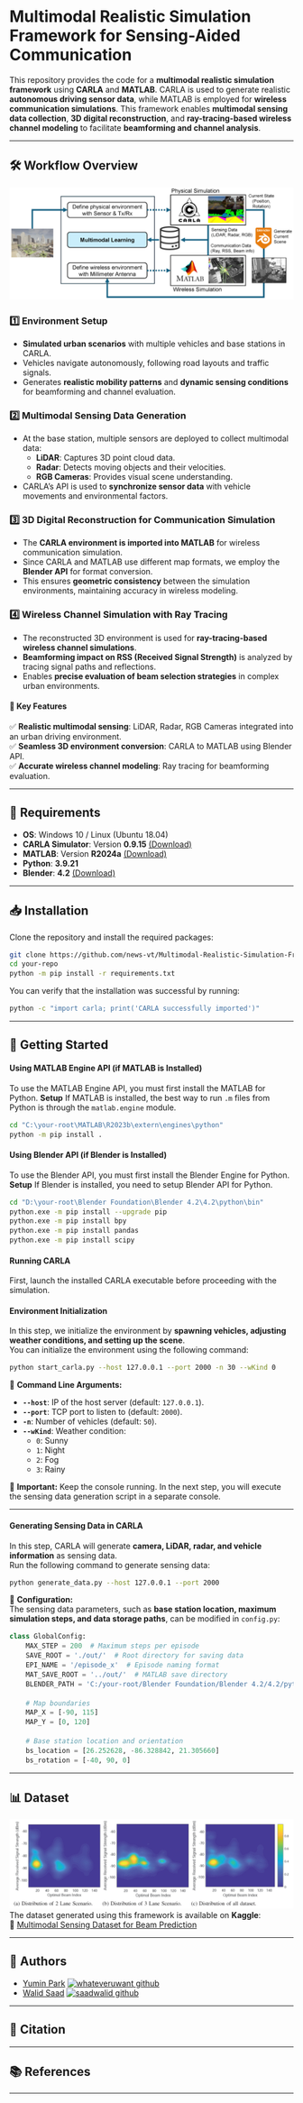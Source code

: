# Multimodal Realistic Simulation Framework for Sensing-Aided Communication 

This repository provides the code for a **multimodal realistic simulation framework** using **CARLA** and **MATLAB**. CARLA is used to generate realistic **autonomous driving sensor data**, while MATLAB is employed for **wireless communication simulations**. This framework enables **multimodal sensing data collection**, **3D digital reconstruction**, and **ray-tracing-based wireless channel modeling** to facilitate **beamforming and channel analysis**.  

---

## **🛠️ Workflow Overview**  
![Framework Overview](img/framework.png)

### **1️⃣ Environment Setup**  
- **Simulated urban scenarios** with multiple vehicles and base stations in CARLA.  
- Vehicles navigate autonomously, following road layouts and traffic signals.  
- Generates **realistic mobility patterns** and **dynamic sensing conditions** for beamforming and channel evaluation.  

### **2️⃣ Multimodal Sensing Data Generation**  
- At the base station, multiple sensors are deployed to collect multimodal data:  
  - **LiDAR**: Captures 3D point cloud data.  
  - **Radar**: Detects moving objects and their velocities.  
  - **RGB Cameras**: Provides visual scene understanding.  
- CARLA’s API is used to **synchronize sensor data** with vehicle movements and environmental factors.  

### **3️⃣ 3D Digital Reconstruction for Communication Simulation**  
- The **CARLA environment is imported into MATLAB** for wireless communication simulation.  
- Since CARLA and MATLAB use different map formats, we employ the **Blender API** for format conversion.  
- This ensures **geometric consistency** between the simulation environments, maintaining accuracy in wireless modeling.  

### **4️⃣ Wireless Channel Simulation with Ray Tracing**  
- The reconstructed 3D environment is used for **ray-tracing-based wireless channel simulations**.  
- **Beamforming impact on RSS (Received Signal Strength)** is analyzed by tracing signal paths and reflections.  
- Enables **precise evaluation of beam selection strategies** in complex urban environments.  

#### **📌 Key Features**  
✅ **Realistic multimodal sensing**: LiDAR, Radar, RGB Cameras integrated into an urban driving environment.  
✅ **Seamless 3D environment conversion**: CARLA to MATLAB using Blender API.  
✅ **Accurate wireless channel modeling**: Ray tracing for beamforming evaluation.  

---

## **📌 Requirements**  

- **OS**: Windows 10 / Linux (Ubuntu 18.04)  
- **CARLA Simulator**: Version **0.9.15** [(Download)](https://github.com/carla-simulator/carla/releases)
- **MATLAB**: Version **R2024a** [(Download)](https://www.mathworks.com/products/new_products/release2024a.html)
- **Python**: **3.9.21**  
- **Blender**: **4.2** [(Download)](https://www.blender.org/download/releases/4-2/)

---

## **📥 Installation**  

Clone the repository and install the required packages:  
```bash
git clone https://github.com/news-vt/Multimodal-Realistic-Simulation-Framework-for-Sensing-aided-Communication.git
cd your-repo
python -m pip install -r requirements.txt
```
You can verify that the installation was successful by running:  
```bash
python -c "import carla; print('CARLA successfully imported')"
```

---

## **🚀 Getting Started**

#### Using MATLAB Engine API (if MATLAB is Installed)
To use the MATLAB Engine API, you must first install the MATLAB for Python.
**Setup**
If MATLAB is installed, the best way to run `.m` files from Python is through the `matlab.engine` module.

```sh
cd "C:\your-root\MATLAB\R2023b\extern\engines\python"
python -m pip install .
```

#### Using Blender API (if Blender is Installed)
To use the Blender API, you must first install the Blender Engine for Python.
**Setup**
If Blender is installed, you need to setup Blender API for Python.

```sh
cd "D:\your-root\Blender Foundation\Blender 4.2\4.2\python\bin"
python.exe -m pip install --upgrade pip
python.exe -m pip install bpy
python.exe -m pip install pandas
python.exe -m pip install scipy
```

#### Running CARLA
First, launch the installed CARLA executable before proceeding with the simulation.

#### Environment Initialization
In this step, we initialize the environment by **spawning vehicles, adjusting weather conditions, and setting up the scene**.  
You can initialize the environment using the following command:  

```bash
python start_carla.py --host 127.0.0.1 --port 2000 -n 30 --wKind 0
```
📌 **Command Line Arguments:**  
- **`--host`**: IP of the host server (default: `127.0.0.1`).  
- **`--port`**: TCP port to listen to (default: `2000`).  
- **`-n`**: Number of vehicles (default: `50`).  
- **`--wKind`**: Weather condition:  
  - `0`: Sunny  
  - `1`: Night  
  - `2`: Fog  
  - `3`: Rainy  

🔹 **Important:** Keep the console running. In the next step, you will execute the sensing data generation script in a separate console.

---

#### Generating Sensing Data in CARLA 
In this step, CARLA will generate **camera, LiDAR, radar, and vehicle information** as sensing data.  
Run the following command to generate sensing data:  

```bash
python generate_data.py --host 127.0.0.1 --port 2000
```

📌 **Configuration:**  
The sensing data parameters, such as **base station location, maximum simulation steps, and data storage paths**, can be modified in `config.py`:  

```python
class GlobalConfig:
    MAX_STEP = 200  # Maximum steps per episode
    SAVE_ROOT = './out/'  # Root directory for saving data
    EPI_NAME = '/episode_x'  # Episode naming format
    MAT_SAVE_ROOT = '../out/'  # MATLAB save directory
    BLENDER_PATH = 'C:/your-root/Blender Foundation/Blender 4.2/4.2/python/bin/python.exe'  # Path to Blender executable

    # Map boundaries
    MAP_X = [-90, 115]
    MAP_Y = [0, 120]

    # Base station location and orientation
    bs_location = [26.252628, -86.328842, 21.305660]
    bs_rotation = [-40, 90, 0]
```


---

## **📊 Dataset**  
![Dataset Distribution](img/Distribution.png)
The dataset generated using this framework is available on **Kaggle**:  
🔗 [Multimodal Sensing Dataset for Beam Prediction](https://www.kaggle.com/datasets/whateveruwant/multimodal-sensing-dataset-for-beam-prediction)  

---

## **👥 Authors**
- [Yumin Park](https://github.com/whateveruwant) [![whateveruwant github](https://img.shields.io/badge/GitHub-whateveruwant-181717.svg?style=flat&logo=github)](https://github.com/whateveruwant)
- [Walid Saad](https://github.com/saadwalid) [![saadwalid github](https://img.shields.io/badge/GitHub-saadwalid-181717.svg?style=flat&logo=github)](https://github.com/saadwalid)

---

## **📝 Citation**

---

## **📚 References**

---